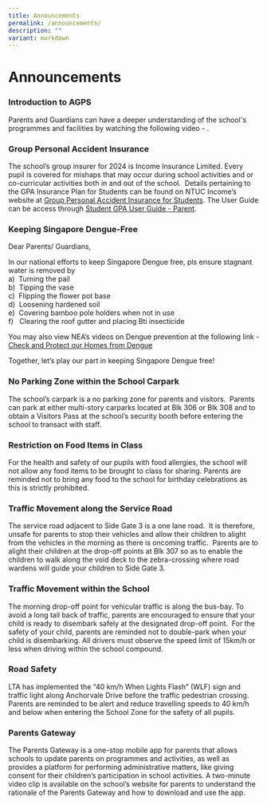 ```yaml
---
title: Announcements
permalink: /announcements/
description: ""
variant: markdown
---
```

Announcements
=============

### Introduction to AGPS

Parents and Guardians can have a deeper understanding of the school's programmes and facilities by watching the following video - <a href="https://www.facebook.com/anchorgreenps/videos/298317394871952" target="_blank"></a>. 

### Group Personal Accident Insurance

The school’s group insurer for 2024 is Income Insurance Limited. Every pupil is covered for mishaps that may occur during school activities and or co-curricular activities both in and out of the school. &nbsp;Details pertaining to the GPA Insurance Plan for Students can be found on NTUC Income’s website at&nbsp;<a href="https://www.income.com.sg/group-insurance-for-schools-and-moe-personnel/group-personal-accident-for-students" target="_blank">Group Personal Accident Insurance for Students</a>. The User Guide can be access through&nbsp;<a href="https://s3.ap-southeast-1.amazonaws.com/mhc.static/Income/Student+GPA+User+Guide+-+Parent.pdf" target="_blank">Student GPA User Guide - Parent</a>.


### Keeping Singapore Dengue-Free

Dear Parents/ Guardians,

In our national efforts to keep Singapore Dengue free, pls ensure stagnant water is removed by<br>
a)&nbsp; Turning the pail  
b)&nbsp; Tipping the vase  
c)&nbsp; Flipping the flower pot base  
d)&nbsp; Loosening hardened soil  
e)&nbsp; Covering bamboo pole holders when not in use  
f)&nbsp; &nbsp;Clearing the roof gutter and placing Bti insecticide

You may also view NEA’s videos on Dengue prevention at the following link&nbsp;- <a href="https://youtu.be/aOMVON8aqBY" target="_blank">Check and Protect our Homes from Dengue</a>

Together, let’s play our part in keeping Singapore Dengue free!

### No Parking Zone within the School Carpark

The school’s carpark is a no parking zone for parents and visitors.&nbsp; Parents can park at either multi-story carparks located at Blk 306 or Blk 308 and to obtain a Visitors Pass at the school’s security booth before entering the school to transact with staff.

### Restriction on Food Items in Class

For the health and safety of our pupils with food allergies, the school will not allow any food items to be brought to class for sharing. Parents are reminded not to bring any food to the school for birthday celebrations as this is strictly prohibited.

### Traffic Movement along the Service Road

The service road adjacent to Side Gate 3 is a one lane road.&nbsp; It is therefore, unsafe for parents to stop their vehicles and allow their children to alight from the vehicles in the morning as there is oncoming traffic.&nbsp; Parents are to alight their children at the drop-off points at Blk 307 so as to enable the children to walk along the void deck to the zebra-crossing where road wardens will guide your children to Side Gate 3.

### Traffic Movement within the School

The morning drop-off point for vehicular traffic is along the bus-bay. To avoid a long tail back of traffic, parents are encouraged to ensure that your child is ready to disembark safely at the designated drop-off point.&nbsp; For the safety of your child, parents are reminded not to double-park when your child is disembarking. All drivers must observe the speed limit of 15km/h or less when driving within the school compound.

### Road Safety

LTA has implemented the “40 km/h When Lights Flash” (WLF) sign and traffic light along Anchorvale Drive before the traffic pedestrian crossing. Parents are reminded to be alert and reduce travelling speeds to 40 km/h and below when entering the School Zone for the safety of all pupils.

### Parents Gateway

The Parents Gateway is a one-stop mobile app for parents that allows schools to update parents on programmes and activities, as well as provides a platform for performing administrative matters, like giving consent for their children’s participation in school activities. A two-minute video clip is available on the school’s website for parents to understand the rationale of the Parents Gateway and how to download and use the app.